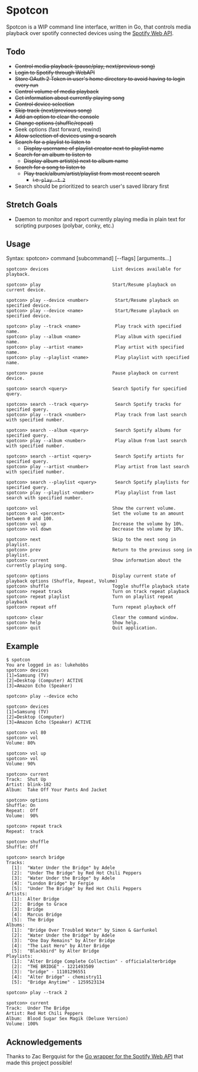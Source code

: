 # Spotcon

Spotcon is a WIP command line interface, written in Go, that controls media playback over spotify connected devices using the [Spotify Web API](https://api.spotify.com).

## Todo

- ~~Control media playback (pause/play, next/previous song)~~
- ~~Login to Spotify through WebAPI~~
- ~~Store OAuth 2 Token in user's home directory to avoid having to login every run~~
- ~~Control volume of media playback~~
- ~~Get information about currently playing song~~
- ~~Control device selection~~
- ~~Skip track (next/previous song)~~
- ~~Add an option to clear the console~~
- ~~Change options (shuffle/repeat)~~
- Seek options (fast forward, rewind)
- ~~Allow selection of devices using a search~~
- ~~Search for a playlist to listen to~~
  - ~~Display username of playlist creator next to playlist name~~
- ~~Search for an album to listen to~~
  - ~~Display album artist(s) next to album name~~
- ~~Search for a song to listen to~~
  - ~~Play track/album/artist/playlist from most recent search~~
    - ~~i.e. `play -t 2`~~
- Search should be prioritized to search user's saved library first

## Stretch Goals

- Daemon to monitor and report currently playing media in plain text for scripting purposes (polybar, conky, etc.)

## Usage

Syntax: spotcon> command [subcommand] [--flags] [arguments...]

```
spotcon> devices                        List devices available for playback.

spotcon> play                           Start/Resume playback on current device.

spotcon> play --device <number>          Start/Resume playback on specified device.
spotcon> play --device <name>            Start/Resume playback on specified device.

spotcon> play --track <name>             Play track with specified name.
spotcon> play --album <name>             Play album with specified name.
spotcon> play --artist <name>            Play artist with specified name.
spotcon> play --playlist <name>          Play playlist with specified name.

spotcon> pause                          Pause playback on current device.

spotcon> search <query>                 Search Spotify for specified query.

spotcon> search --track <query>          Search Spotify tracks for specified query.
spotcon> play --track <number>           Play track from last search with specified number.

spotcon> search --album <query>          Search Spotify albums for specified query.
spotcon> play --album <number>           Play album from last search with specified number.

spotcon> search --artist <query>         Search Spotify artists for specified query.
spotcon> play --artist <number>          Play artist from last search with specified number.

spotcon> search --playlist <query>       Search Spotify playlists for specified query.
spotcon> play --playlist <number>        Play playlist from last search with specified number.

spotcon> vol                            Show the current volume.
spotcon> vol <percent>                  Set the volume to an amount between 0 and 100.
spotcon> vol up                         Increase the volume by 10%.
spotcon> vol down                       Decrease the volume by 10%.

spotcon> next                           Skip to the next song in playlist.
spotcon> prev                           Return to the previous song in playlist.
spotcon> current                        Show information about the currently playing song.

spotcon> options                        Display current state of playback options (Shuffle, Repeat, Volume)
spotcon> shuffle                        Toggle shuffle playback state
spotcon> repeat track                   Turn on track repeat playback
spotcon> repeat playlist                Turn on playlist repeat playback
spotcon> repeat off                     Turn repeat playback off

spotcon> clear                          Clear the command window.
spotcon> help                           Show help.
spotcon> quit                           Quit application.
```

## Example

```
$ spotcon
You are logged in as: lukehobbs
spotcon> devices
[1]=Samsung (TV)
[2]=Desktop (Computer) ACTIVE
[3]=Amazon Echo (Speaker)

spotcon> play --device echo

spotcon> devices
[1]=Samsung (TV)
[2]=Desktop (Computer)
[3]=Amazon Echo (Speaker) ACTIVE

spotcon> vol 80
spotcon> vol
Volume: 80%

spotcon> vol up
spotcon> vol
Volume: 90%

spotcon> current
Track:  Shut Up
Artist:	blink-182
Album:	Take Off Your Pants And Jacket

spotcon> options
Shuffle: On
Repeat:  Off
Volume:  90%

spotcon> repeat track
Repeat:  track

spotcon> shuffle
Shuffle: Off

spotcon> search bridge
Tracks: 
  [1]:	"Water Under the Bridge" by Adele
  [2]:	"Under The Bridge" by Red Hot Chili Peppers
  [3]:	"Water Under the Bridge" by Adele
  [4]:	"London Bridge" by Fergie
  [5]:	"Under The Bridge" by Red Hot Chili Peppers
Artists: 
  [1]:	Alter Bridge
  [2]:	Bridge to Grace
  [3]:	Bridge
  [4]:	Marcus Bridge
  [5]:	The Bridge
Albums: 
  [1]:	"Bridge Over Troubled Water" by Simon & Garfunkel
  [2]:	"Water Under the Bridge" by Adele
  [3]:	"One Day Remains" by Alter Bridge
  [4]:	"The Last Hero" by Alter Bridge
  [5]:	"Blackbird" by Alter Bridge
Playlists: 
  [1]:	"Alter Bridge Complete Collection" - officialalterbridge
  [2]:	"THE BRIDGE" - 1221493509
  [3]:	"bridge" - 11101296551
  [4]:	"Alter Bridge" - chemistry11
  [5]:	"Bridge Anytime" - 1259523134

spotcon> play --track 2

spotcon> current
Track:  Under The Bridge
Artist:	Red Hot Chili Peppers
Album:	Blood Sugar Sex Magik (Deluxe Version)
Volume: 100%
```


## Acknowledgements

Thanks to Zac Bergquist for the [Go wrapper for the Spotify Web API](https://github.com/zmb3/spotify) that made this project possible!
